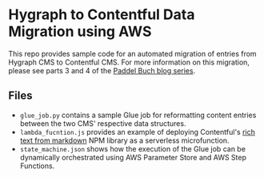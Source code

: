 # Hygraph to Contentful Data Migration using AWS
This repo provides sample code for an automated migration of entries from Hygraph CMS to Contentful CMS.
For more information on this migration, please see parts 3 and 4 of the [Paddel Buch blog series](https://cloudypandas.ch/series/paddel-buch/).

## Files
* `glue_job.py` contains a sample Glue job for reformatting content entries between the two CMS' respective data structures.
* `lambda_fucntion.js` provides an example of deploying Contentful's [rich text from markdown](https://www.npmjs.com/package/@contentful/rich-text-from-markdown) NPM library as a serverless microfunction.
* `state_machine.json` shows how the execution of the Glue job can be dynamically orchestrated using AWS Parameter Store and AWS Step Functions.